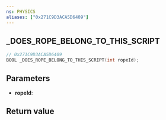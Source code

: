 ```yaml
---
ns: PHYSICS
aliases: ["0x271C9D3ACA5D6409"]
---
```

## _DOES_ROPE_BELONG_TO_THIS_SCRIPT

```c
// 0x271C9D3ACA5D6409
BOOL _DOES_ROPE_BELONG_TO_THIS_SCRIPT(int ropeId);
```

## Parameters
* **ropeId**:

## Return value
